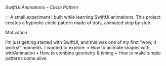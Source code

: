 *SwiftUI Animations – Circle Pattern*

✨ A small experiment I built while learning SwiftUI animations.
This project creates a hypnotic circle pattern made of dots, animated step by step.


Motivation

I’m just getting started with SwiftUI, and this was one of my first “wow, it works!” moments.
I wanted to explore:
	•	How to animate shapes with withAnimation
	•	How to combine geometry & timing
	•	How to make simple patterns come alive
